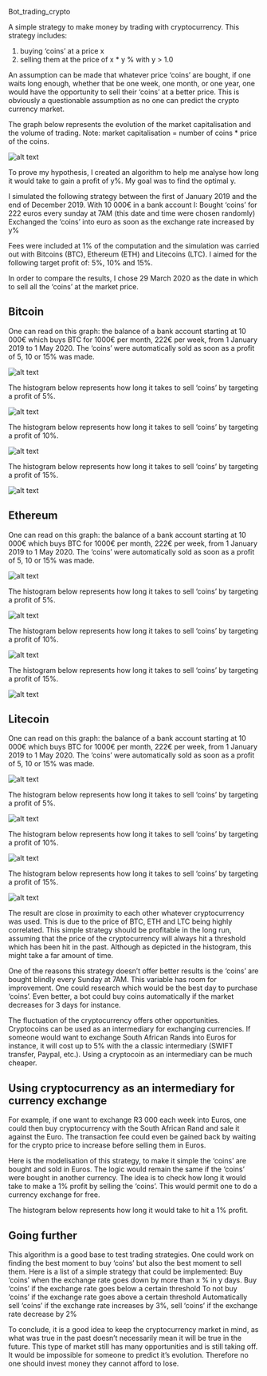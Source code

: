 Bot_trading_crypto


A simple strategy to make money by trading with cryptocurrency. This strategy includes:
1) buying ‘coins’ at a price x
2) selling them at the price of x * y % with y > 1.0

An assumption can be made that whatever price ‘coins’ are bought, if one waits long enough, whether that be one week, one month, or one year, one would have the opportunity to sell their ‘coins’ at a better price. This is obviously a questionable assumption as no one can predict the crypto currency market.

The graph below represents the evolution of the market capitalisation and the volume of trading. Note: market capitalisation = number of coins * price of the coins.

![alt text](https://github.com/henri45/crypto_bot/blob/master/screenshot/market_capitalisation.png)

To prove my hypothesis, I created an algorithm to help me analyse how long it would take to gain a profit of y%. My goal was to find the optimal y. 

I simulated the following strategy between the first of January 2019 and the end of December 2019. With 10 000€ in a bank account I:
Bought ‘coins’ for 222 euros every sunday at 7AM (this date and time were chosen randomly)
Exchanged the ‘coins’ into euro as soon as the exchange rate increased by y%

Fees were included at 1% of the computation and the simulation was carried out with Bitcoins (BTC), Ethereum (ETH) and Litecoins (LTC). I aimed for the following target profit of: 5%, 10% and 15%.

In order to compare the results, I chose 29 March 2020 as the date in which to sell all the ‘coins’ at the market price. 

## Bitcoin

One can read on this graph: the balance of a bank account starting at 10 000€ which buys BTC for 1000€ per month, 222€ per week, from 1 January 2019 to 1 May 2020. The ‘coins’ were automatically sold as soon as a profit of 5, 10 or 15% was made. 

![alt text](https://github.com/henri45/crypto_bot/blob/master/screenshot/plot_strategies_btc.png)

The histogram below represents how long it takes to sell ‘coins’ by targeting a profit of 5%. 

![alt text](https://github.com/henri45/crypto_bot/blob/master/screenshot/hist_days_btc_5.png)

The histogram below represents how long it takes to sell ‘coins’ by targeting a profit of 10%.

![alt text](https://github.com/henri45/crypto_bot/blob/master/screenshot/hist_days_btc_10%.png)

The histogram below represents how long it takes to sell ‘coins’ by targeting a profit of 15%.

![alt text](https://github.com/henri45/crypto_bot/blob/master/screenshot/hist_days_btc_15%.png)

## Ethereum

One can read on this graph: the balance of a bank account starting at 10 000€ which buys BTC for 1000€ per month, 222€ per week, from 1 January 2019 to 1 May 2020. The ‘coins’ were automatically sold as soon as a profit of 5, 10 or 15% was made. 

![alt text](https://github.com/henri45/crypto_bot/blob/master/screenshot/plot_strategies_eth.png)

The histogram below represents how long it takes to sell ‘coins’ by targeting a profit of 5%. 

![alt text](https://github.com/henri45/crypto_bot/blob/master/screenshot/hist_days_eth_5%.png)

The histogram below represents how long it takes to sell ‘coins’ by targeting a profit of 10%.

![alt text](https://github.com/henri45/crypto_bot/blob/master/screenshot/hist_days_eth_10%.png)

The histogram below represents how long it takes to sell ‘coins’ by targeting a profit of 15%.

![alt text](https://github.com/henri45/crypto_bot/blob/master/screenshot/hist_days_eth_15%.png)

## Litecoin

One can read on this graph: the balance of a bank account starting at 10 000€ which buys BTC for 1000€ per month, 222€ per week, from 1 January 2019 to 1 May 2020. The ‘coins’ were automatically sold as soon as a profit of 5, 10 or 15% was made. 

![alt text](https://github.com/henri45/crypto_bot/blob/master/screenshot/plot_strategies_ltc.png)

The histogram below represents how long it takes to sell ‘coins’ by targeting a profit of 5%. 

![alt text](https://github.com/henri45/crypto_bot/blob/master/screenshot/hist_days_ltc_5%.png)

The histogram below represents how long it takes to sell ‘coins’ by targeting a profit of 10%.

![alt text](https://github.com/henri45/crypto_bot/blob/master/screenshot/hist_days_ltc_10%.png)

The histogram below represents how long it takes to sell ‘coins’ by targeting a profit of 15%.

![alt text](https://github.com/henri45/crypto_bot/blob/master/screenshotshot/hist_days_ltc_15%.png)

The result are close in proximity to each other whatever cryptocurrency was used. This is due to the price of BTC, ETH and LTC being highly correlated. This simple strategy should be profitable in the long run, assuming that the price of the cryptocurrency will always hit a threshold which has been hit in the past. Although as depicted in the histogram, this might take a far amount of time.

One of the reasons this strategy doesn’t offer better results is the ‘coins’ are bought blindly every Sunday at 7AM. This variable has room for improvement. One could research which would be the best day to purchase ‘coins’. Even better, a bot could buy coins automatically if the market decreases for 3 days for instance. 

The fluctuation of the cryptocurrency offers other opportunities. Cryptocoins can be used as an intermediary for exchanging currencies. If someone would want to exchange South African Rands into Euros for instance, it will cost up to 5% with the a classic intermediary (SWIFT transfer, Paypal, etc.). Using a cryptocoin as an intermediary can be much cheaper.

## Using cryptocurrency as an intermediary for currency exchange

For example, if one want to exchange R3 000 each week into Euros, one could then buy cryptocurrency with the South African Rand and sale it against the Euro. The transaction fee could even be gained back by waiting for the crypto price to increase before selling them in Euros.

Here is the modelisation of this strategy, to make it simple the ‘coins’ are bought and sold in Euros. The logic would remain the same if the ‘coins’ were bought in another currency. The idea is to check how long it would take to make a 1% profit by selling the ‘coins’. This would permit one to do a currency exchange for free.

The histogram below represents how long it would take to hit a 1% profit. 

## Going further

This algorithm is a good base to test trading strategies. One could work on finding the best moment to buy ‘coins’ but also the best moment to sell them. Here is a list of a simple strategy that could be implemented:
Buy ‘coins’ when the exchange rate goes down by more than x % in y days.
Buy ‘coins’ if the exchange rate goes below a certain threshold 
To not buy ‘coins’ if the exchange rate goes above a certain threshold
Automatically sell ‘coins’ if the exchange rate increases by 3%, sell ‘coins’ if the exchange rate decrease by 2%

To conclude, it is a good idea to keep the cryptocurrency market in mind, as what was true in the past doesn’t necessarily mean it will be true in the future. This type of market still has many opportunities and is still taking off. It would be impossible for someone to predict it’s evolution. Therefore no one should invest money they cannot afford to lose. 
